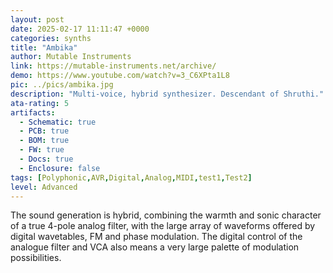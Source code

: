 ```yaml
---
layout: post
date: 2025-02-17 11:11:47 +0000
categories: synths
title: "Ambika"
author: Mutable Instruments
link: https://mutable-instruments.net/archive/
demo: https://www.youtube.com/watch?v=3_C6XPta1L8
pic: ../pics/ambika.jpg
description: "Multi-voice, hybrid synthesizer. Descendant of Shruthi."
ata-rating: 5
artifacts:
  - Schematic: true
  - PCB: true
  - BOM: true
  - FW: true
  - Docs: true
  - Enclosure: false
tags: [Polyphonic,AVR,Digital,Analog,MIDI,test1,Test2]
level: Advanced
---
```


The sound generation is hybrid, combining the warmth and sonic character of a true 4-pole analog filter, with the large array of waveforms offered by digital wavetables, FM and phase modulation. The digital control of the analogue filter and VCA also means a very large palette of modulation possibilities.